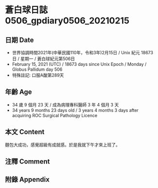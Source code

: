[_metadata_:encoding]: - "utf-8"
[_metadata_:language]: - "zh-Hant-TW"
[_metadata_:fileformat]: - "markdown"
[_metadata_:MIME_type]: - "text/plain"
[_metadata_:markdown_version]: - "commonmark version 0.29"
[_metadata_:markdown_spec]: - "https://spec.commonmark.org/0.29/"

# 蒼白球日誌0506_gpdiary0506_20210215 #

## 日期 Date ##

* 世界協調時間2021年(中華民國110年，令和3年)2月15日 / Unix 紀元 18673 日 / 星期一 / 蒼白球紀元第506日
* February 15, 2021 (UTC) / 18673 days since Unix Epoch / Monday / Globus Pallidum day 506
* 特殊註記: 口服A酸第289天

## 年齡 Age ##

* 34 歲 9 個月 23 天 / 成為病理專科醫師 3 年 4 個月 3 天
* 34 years 9 months 23 days old / 3 years 4 months 3 days after acquiring ROC Surgical Pathology Licence

## 本文 Content ##

麵包大成功，感覺超級有成就感。於是我就下午才來上班了。

## 注釋 Comment ##

## 附錄 Appendix ##

